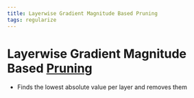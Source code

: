 ```yaml
---
title: Layerwise Gradient Magnitude Based Pruning
tags: regularize
---
```


# Layerwise Gradient Magnitude Based [Pruning](Pruning.md)
- Finds the lowest absolute value per layer and removes them






























































































